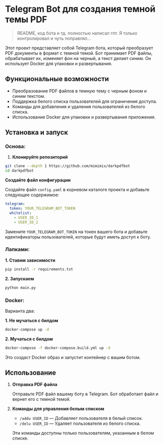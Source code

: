 # Telegram Bot для создания темной темы PDF
> README, код бота и тд. полностью написал гпт. Я только контролировал и чуть поправлял...

Этот проект представляет собой Telegram бота, который преобразует PDF документы в формат с темной темой. Бот принимает PDF файлы, обрабатывает их, изменяет фон на черный, а текст делает синим. Он использует Docker для упаковки и развертывания.

## Функциональные возможности

- Преобразование PDF файлов в темную тему с черным фоном и синим текстом.
- Поддержка белого списка пользователей для ограничения доступа.
- Команды для добавления и удаления пользователей из белого списка.
- Использование Docker для упаковки и развертывания приложения.

## Установка и запуск

### Основа:

1. **Клонируйте репозиторий**

```bash
git clone --depth 1 https://github.com/mimimix/darkpdfbot
cd darkpdfbot
```

**Создайте файл конфигурации**

   Создайте файл `config.yaml` в корневом каталоге проекта и добавьте следующее содержимое:

```yaml
telegram:
  token: YOUR_TELEGRAM_BOT_TOKEN
  whitelist:
    - USER_ID_1
    - USER_ID_2
```

   Замените `YOUR_TELEGRAM_BOT_TOKEN` на токен вашего бота и добавьте идентификаторы пользователей, которые будут иметь доступ к боту.

### Лапками:
**1. Ставим зависимости**
```bash
pip install -r requirements.txt
```

**2. Запускаем**
```bash
python main.py
```
### Docker:
Варианта два:

**1. Не мучаться с билдом**
```bash
docker-compose up -d
```
**2. Мучаться с билдом**
```bash
docker-compose -f docker-compose.build.yml up -d 
```

   Это создаст Docker образ и запустит контейнер с вашим ботом.

## Использование

1. **Отправка PDF файла**

   Отправьте PDF файл вашему боту в Telegram. Бот обработает файл и вернет его с темной темой.

2. **Команды для управления белым списком**

   - `/addu USER_ID` — Добавляет пользователя в белый список.
   - `/delu USER_ID` — Удаляет пользователя из белого списка.

   Эти команды доступны только пользователям, указанным в белом списке.
